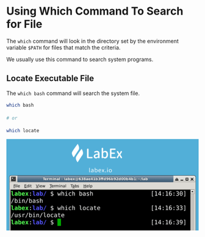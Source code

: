 # Using Which Command To Search for File

The `which` command will look in the directory set by the environment variable `$PATH` for files that match the criteria.

We usually use this command to search system programs.

## Locate Executable File

The `which bash` command will search the system file.

```bash
which bash

# or

which locate
```

![lab-file-location-3-1](assets/lab-file-location-3-1.png)
